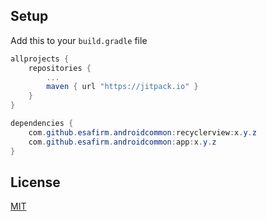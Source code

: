## Setup

Add this to your `build.gradle` file

```groovy
allprojects {
	repositories {
		...
		maven { url "https://jitpack.io" }
	}
}
```
```java
dependencies {
	com.github.esafirm.androidcommon:recyclerview:x.y.z
	com.github.esafirm.androidcommon:app:x.y.z
}
```

## License

[MIT](https://github.com/esafirm/androidcommon/blob/master/LICENSE)
